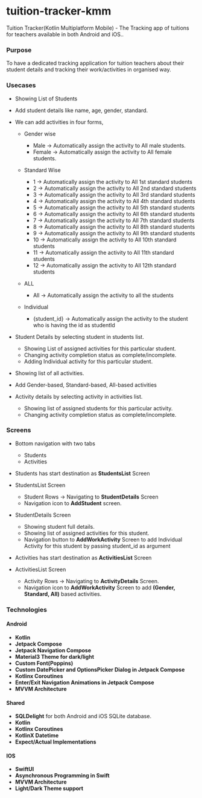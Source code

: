 # tuition-tracker-kmm
Tuition Tracker(Kotlin Multiplatform Mobile) - The Tracking app of tuitions for teachers available in both Android and iOS..

### Purpose  

To have a dedicated tracking application for tuition teachers about their student details and tracking their work/activities in organised way.

### Usecases

* Showing List of Students

* Add student details like name, age, gender, standard.

* We can add activities in four forms,

  * Gender wise
    * Male -> Automatically assign the activity to All male students.
    * Female -> Automatically assign the activity to All female students.
  
  * Standard Wise
    * 1 -> Automatically assign the activity to All 1st standard students
    * 2 -> Automatically assign the activity to All 2nd standard students
    * 3 -> Automatically assign the activity to All 3rd standard students
    * 4 -> Automatically assign the activity to All 4th standard students
    * 5 -> Automatically assign the activity to All 5th standard students
    * 6 -> Automatically assign the activity to All 6th standard students
    * 7 -> Automatically assign the activity to All 7th standard students
    * 8 -> Automatically assign the activity to All 8th standard students
    * 9 -> Automatically assign the activity to All 9th standard students
    * 10 -> Automatically assign the activity to All 10th standard students
    * 11 -> Automatically assign the activity to All 11th standard students
    * 12 -> Automatically assign the activity to All 12th standard students
  
  * ALL 
    * All -> Automatically assign the activity to all the students
  
  * Individual
    * {student_id} -> Automatically assign the activity to the student who is having the id as studentId

* Student Details by selecting student in students list.
  * Showing List of assigned activities for this particular student.
  * Changing activity completion status as complete/incomplete.
  * Adding Individual activity for this particular student.

* Showing list of all activities.

* Add Gender-based, Standard-based, All-based activities

* Activity details by selecting activity in activities list.
  * Showing list of assigned students for this particular activity.
  * Changing activity completion status as complete/incomplete.

### Screens  

* Bottom navigation with two tabs
  * Students
  * Activities

* Students has start destination as **StudentsList** Screen

* StudentsList Screen
  * Student Rows -> Navigating to **StudentDetails** Screen
  * Navigation icon to **AddStudent** screen.

* StudentDetails Screen
  * Showing student full details.
  * Showing list of assigned activities for this student.
  * Navigation button to **AddWorkActivity** Screen to add Individual Activity for this student by passing student_id as argument

* Activities has start destination as **ActivitiesList** Screen

* ActivitiesList Screen
  * Activity Rows -> Navigating to **ActivityDetails** Screen.
  * Navigation icon to **AddWorkActivity** Screen to add **(Gender, Standard, All)** based activities.  


### Technologies  

#### Android
* **Kotlin**
* **Jetpack Compose**
* **Jetpack Navigation Compose**
* **Material3 Theme for dark/light**
* **Custom Font(Poppins)**
* **Custom DatePicker and OptionsPicker Dialog in Jetpack Compose**
* **Kotlinx Coroutines**
* **Enter/Exit Navigation Animations in Jetpack Compose**
* **MVVM Architecture**

#### Shared
* **SQLDelight** for both Android and iOS SQLite database.
* **Kotlin**
* **Kotlinx Coroutines**
* **KotlinX Datetime**
* **Expect/Actual Implementations**

#### IOS
* **SwiftUI**
* **Asynchronous Programming in Swift**
* **MVVM Architecture**
* **Light/Dark Theme support**

